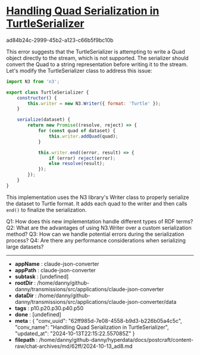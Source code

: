 # [Handling Quad Serialization in TurtleSerializer](https://claude.ai/chat/62ff985d-7e08-4558-b9d3-b226b05a4c5c)

ad84b24c-2999-45b2-a123-c66b5f9bc10b

 This error suggests that the TurtleSerializer is attempting to write a Quad object directly to the stream, which is not supported. The serializer should convert the Quad to a string representation before writing it to the stream. Let's modify the TurtleSerializer class to address this issue:

```javascript
import N3 from 'n3';

export class TurtleSerializer {
    constructor() {
        this.writer = new N3.Writer({ format: 'Turtle' });
    }

    serialize(dataset) {
        return new Promise((resolve, reject) => {
            for (const quad of dataset) {
                this.writer.addQuad(quad);
            }

            this.writer.end((error, result) => {
                if (error) reject(error);
                else resolve(result);
            });
        });
    }
}
```

This implementation uses the N3 library's Writer class to properly serialize the dataset to Turtle format. It adds each quad to the writer and then calls `end()` to finalize the serialization.

Q1: How does this new implementation handle different types of RDF terms?
Q2: What are the advantages of using N3.Writer over a custom serialization method?
Q3: How can we handle potential errors during the serialization process?
Q4: Are there any performance considerations when serializing large datasets?

---

* **appName** : claude-json-converter
* **appPath** : claude-json-converter
* **subtask** : [undefined]
* **rootDir** : /home/danny/github-danny/transmissions/src/applications/claude-json-converter
* **dataDir** : /home/danny/github-danny/transmissions/src/applications/claude-json-converter/data
* **tags** : p10.p20.p30.p40.p50
* **done** : [undefined]
* **meta** : {
  "conv_uuid": "62ff985d-7e08-4558-b9d3-b226b05a4c5c",
  "conv_name": "Handling Quad Serialization in TurtleSerializer",
  "updated_at": "2024-10-13T22:15:22.557085Z"
}
* **filepath** : /home/danny/github-danny/hyperdata/docs/postcraft/content-raw/chat-archives/md/62ff/2024-10-13_ad8.md
